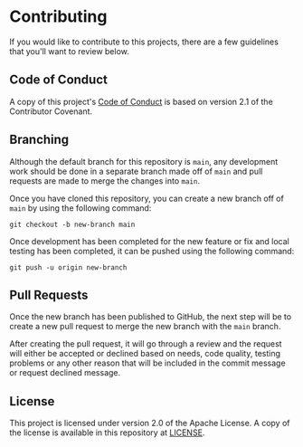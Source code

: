 # Contributing

If you would like to contribute to this projects, there are a few guidelines that you'll want to review below.

## Code of Conduct

A copy of this project's [Code of Conduct](CODE_OF_CONDUCT.md) is based on version 2.1 of the Contributor Covenant.

## Branching

Although the default branch for this repository is `main`, any development work should be done in a separate branch made off of `main` and pull requests are made to merge the changes into `main`.

Once you have cloned this repository, you can create a new branch off of `main` by using the following command:

    git checkout -b new-branch main

Once development has been completed for the new feature or fix and local testing has been completed, it can be pushed using the following command:

    git push -u origin new-branch

## Pull Requests

Once the new branch has been published to GitHub, the next step will be to create a new pull request to merge the new branch with the `main` branch.

After creating the pull request, it will go through a review and the request will either be accepted or declined based on needs, code quality, testing problems or any other reason that will be included in the commit message or request declined message.

## License

This project is licensed under version 2.0 of the Apache License. A copy of the license is available in this repository at [LICENSE](LICENSE).
